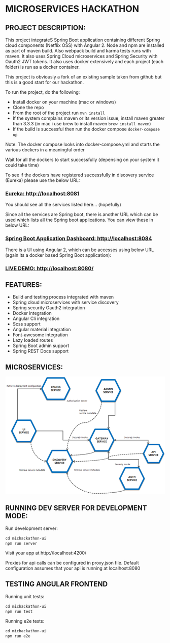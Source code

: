 # MICROSERVICES HACKATHON

## PROJECT DESCRIPTION:

This project integrateS Spring Boot application containing different Spring cloud components (Netflix OSS) with Angular 2.
Node and npm are installed as part of maven build. Also webpack build and karma tests runs with maven.
It also uses Spring Cloud microservices and Spring Security with Oauth2 JWT tokens.
It also uses docker extensively and each project (each folder) is run as a docker container.

This project is obviously a fork of an existing sample taken from github but this is a good start for our hackathon.

To run the project, do the following:
* Install docker on your machine (mac or windows)
* Clone the repo
* From the root of the project run ``` mvn install ```
* If the system complains maven or its version issue, install maven greater than 3.3.3 (in mac i use brew to install maven ``` brew install maven ```)
* If the build is successful then run the docker compose ``` docker-compose up ```

Note: The docker compose looks into docker-compose.yml and starts the various dockers in a meaningful order

Wait for all the dockers to start successfully (depensing on your system it could take time)

To see if the dockers have registered successfully in discovery service (Eureka) please use the below URL:

### [Eureka: http://localhost:8081](http://localhost:8081)

You should see all the services listed here... (hopefully)

Since all the services are Spring boot, there is another URL which can be used which lists all the Spring boot applications. You can view these in below URL:

### [Spring Boot Application Dashboard: http://localhost:8084](http://localhost:8084)

There is a UI using Angular 2, which can be accesses using below URL (again its a docker based Spring Boot application):

### [LIVE DEMO: http://localhost:8080/](http://localhost:8080/)

## FEATURES:
* Build and testing process integrated with maven
* Spring cloud microservices with service discovery
* Spring security Oauth2 integration
* Docker integration
* Angular Cli integration
* Scss support
* Angular material integration
* Font-awesome integration
* Lazy loaded routes
* Spring Boot admin support
* Spring REST Docs support

## MICROSERVICES:

![docs/diagram.png](docs/diagram.png)

## RUNNING DEV SERVER FOR DEVELOPMENT MODE:

Run development server:
```
cd michackathon-ui
npm run server
```

Visit your app at http://localhost:4200/

Proxies for api calls can be configured in proxy.json file.
Default configuration assumes that your api is running at localhost:8080

## TESTING ANGULAR FRONTEND

Running unit tests:
```
cd michackathon-ui
npm run test
```

Running e2e tests:
```
cd michackathon-ui
npm run e2e
```
